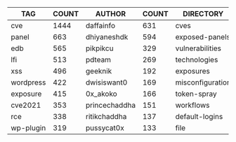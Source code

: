 |    TAG    | COUNT |    AUTHOR     | COUNT |    DIRECTORY     | COUNT | SEVERITY | COUNT |  TYPE   | COUNT |
|-----------|-------|---------------|-------|------------------|-------|----------|-------|---------|-------|
| cve       |  1444 | daffainfo     |   631 | cves             |  1421 | info     |  1482 | http    |  3894 |
| panel     |   663 | dhiyaneshdk   |   594 | exposed-panels   |   670 | high     |  1031 | file    |    76 |
| edb       |   565 | pikpikcu      |   329 | vulnerabilities  |   513 | medium   |   818 | network |    52 |
| lfi       |   513 | pdteam        |   269 | technologies     |   283 | critical |   483 | dns     |    17 |
| xss       |   496 | geeknik       |   192 | exposures        |   280 | low      |   228 |         |       |
| wordpress |   422 | dwisiswant0   |   169 | misconfiguration |   240 | unknown  |    11 |         |       |
| exposure  |   415 | 0x_akoko      |   166 | token-spray      |   230 |          |       |         |       |
| cve2021   |   353 | princechaddha |   151 | workflows        |   190 |          |       |         |       |
| rce       |   338 | ritikchaddha  |   137 | default-logins   |   103 |          |       |         |       |
| wp-plugin |   319 | pussycat0x    |   133 | file             |    76 |          |       |         |       |
